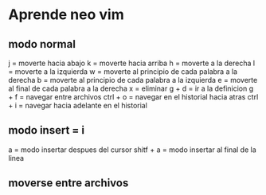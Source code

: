 # Aprende neo vim
## modo normal
j = moverte hacia abajo
k = moverte hacia arriba
h = moverte a la derecha 
l = moverte a la izquierda
w = moverte al principio de cada palabra a la derecha
b = moverte al principio de cada palabra a la izquierda
e = moverte al final de cada palabra a la derecha
x = eliminar
g + d = ir a la definicion
g + f = navegar entre archivos
ctrl + o = navegar en el historial hacia atras
ctrl + i = navegar hacia adelante en el historial
## modo insert = i
a = modo insertar despues del cursor
shitf + a = modo insertar al final de la linea
## moverse entre archivos

